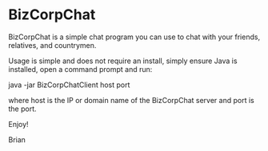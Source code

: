 BizCorpChat
===========

BizCorpChat is a simple chat program you can use to chat with your friends, relatives, and countrymen. 

Usage is simple and does not require an install, simply ensure Java is installed, open a command prompt and run:

java -jar BizCorpChatClient host port

where host is the IP or domain name of the BizCorpChat server and port is the port.

Enjoy!

Brian

